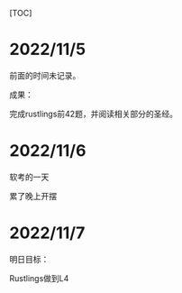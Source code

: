 [TOC]

# 2022/11/5

前面的时间未记录。

成果：

完成rustlings前42题，并阅读相关部分的圣经。

# 2022/11/6

软考的一天

累了晚上开摆

# 2022/11/7

明日目标：

Rustlings做到L4

